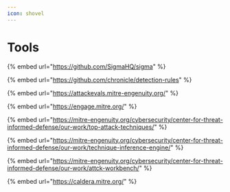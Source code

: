 ```yaml
---
icon: shovel
---
```


# Tools

{% embed url="https://github.com/SigmaHQ/sigma" %}

{% embed url="https://github.com/chronicle/detection-rules" %}

{% embed url="https://attackevals.mitre-engenuity.org/" %}

{% embed url="https://engage.mitre.org/" %}

{% embed url="https://mitre-engenuity.org/cybersecurity/center-for-threat-informed-defense/our-work/top-attack-techniques/" %}

{% embed url="https://mitre-engenuity.org/cybersecurity/center-for-threat-informed-defense/our-work/technique-inference-engine/" %}

{% embed url="https://mitre-engenuity.org/cybersecurity/center-for-threat-informed-defense/our-work/attck-workbench/" %}

{% embed url="https://caldera.mitre.org/" %}
